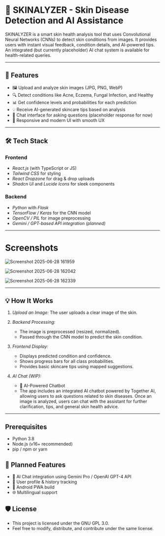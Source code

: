 # 🧴 SKINALYZER - Skin Disease Detection and AI Assistance

SKINALYZER is a smart skin health analysis tool that uses Convolutional Neural Networks (CNNs) to detect skin conditions from images. It provides users with instant visual feedback, condition details, and AI-powered tips. An integrated (but currently placeholder) AI chat system is available for health-related queries.

---

## 🚀 Features

- 🖼 Upload and analyze skin images (JPG, PNG, WebP)
- 🔍 Detect conditions like Acne, Eczema, Fungal Infection, and Healthy
- 📊 Get confidence levels and probabilities for each prediction
- 💡 Receive AI-generated skincare tips based on analysis
- 💬 Chat interface for asking questions (placeholder response for now)
- 📱 Responsive and modern UI with smooth UX

---

## 🛠 Tech Stack

### Frontend
- *React.js* (with TypeScript or JS)
- *Tailwind CSS* for styling
- *React Dropzone* for drag & drop uploads
- *Shadcn UI* and *Lucide Icons* for sleek components

### Backend
- *Python* with *Flask*
- *TensorFlow / Keras* for the CNN model
- *OpenCV / PIL* for image preprocessing
- *Gemini / GPT-based API integration (planned)*

---

# Screenshots

![Screenshot 2025-06-28 161959](https://github.com/user-attachments/assets/de13c79d-f39a-44eb-97fa-70e397a636a7)

![Screenshot 2025-06-28 162042](https://github.com/user-attachments/assets/b5fa9e08-87b7-413e-a094-d100172ab747)

![Screenshot 2025-06-28 162339](https://github.com/user-attachments/assets/d310246d-07a0-4c1e-8859-1386301567ad)

---

## 💡 How It Works

1. *Upload an Image:* The user uploads a clear image of the skin.
2. *Backend Processing:*
   - The image is preprocessed (resized, normalized).
   - Passed through the CNN model to predict the skin condition.
3. *Frontend Display:*
   - Displays predicted condition and confidence.
   - Shows progress bars for all class probabilities.
   - Provides basic skincare tips using mapped suggestions.

4. *AI Chat (WIP):*
   - 💬 AI-Powered Chatbot
   - The app includes an integrated AI chatbot powered by Together AI, allowing users to ask questions related to skin diseases. Once an image is analyzed, users can chat with the assistant for further clarification, tips, and general skin health advice.

---

## Prerequisites

- Python 3.8
- Node.js (v16+ recommended)
- pip / npm or yarn

## 🧠 Planned Features

- 🔌 AI Chat integration using Gemini Pro / OpenAI GPT-4 API
- 💾 User profile & history tracking
- 📱 Android PWA build
- 🌐 Multilingual support

## 🛡 License

- This project is licensed under the GNU GPL 3.0.
- Feel free to modify, distribute, and contribute under the same license.
